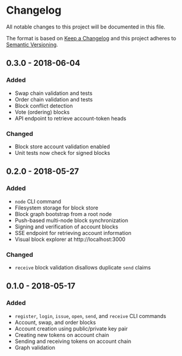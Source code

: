 # Changelog

All notable changes to this project will be documented in this file.

The format is based on [Keep a Changelog](https://keepachangelog.com/en/1.0.0/)
and this project adheres to [Semantic Versioning](https://semver.org/spec/v2.0.0.html).

## 0.3.0 - 2018-06-04

### Added

* Swap chain validation and tests
* Order chain validation and tests
* Block conflict detection
* Vote (ordering) blocks
* API endpoint to retrieve account-token heads

### Changed

* Block store account validation enabled
* Unit tests now check for signed blocks

## 0.2.0 - 2018-05-27

### Added

* `node` CLI command
* Filesystem storage for block store
* Block graph bootstrap from a root node
* Push-based multi-node block synchronization
* Signing and verification of account blocks
* SSE endpoint for retrieving account information
* Visual block explorer at http://localhost:3000

### Changed

* `receive` block validation disallows duplicate `send` claims

## 0.1.0 - 2018-05-17

### Added

* `register`, `login`, `issue`, `open`, `send`, and `receive` CLI commands
* Account, swap, and order blocks
* Account creation using public/private key pair
* Creating new tokens on account chain
* Sending and receiving tokens on account chain
* Graph validation

